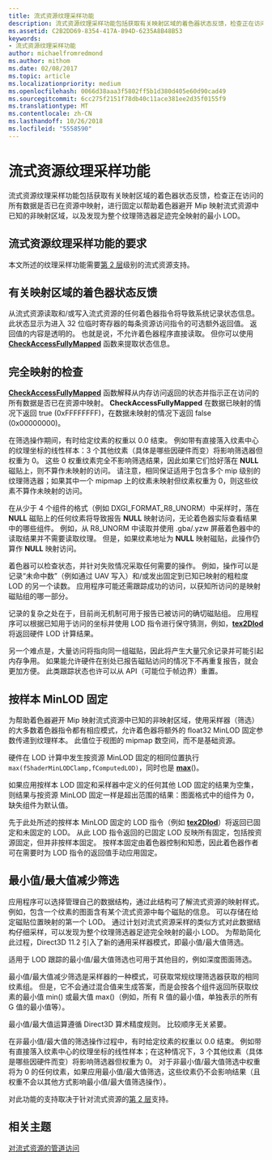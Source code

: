```yaml
---
title: 流式资源纹理采样功能
description: 流式资源纹理采样功能包括获取有关映射区域的着色器状态反馈，检查正在访问的所有数据是否已在资源中映射，进行固定以帮助着色器避开 Mip 映射流式资源中已知的非映射区域，以及发现为整个纹理筛选器足迹完全映射的最小 LOD。
ms.assetid: C2B2DD69-8354-417A-894D-6235A8B48B53
keywords:
- 流式资源纹理采样功能
author: michaelfromredmond
ms.author: mithom
ms.date: 02/08/2017
ms.topic: article
ms.localizationpriority: medium
ms.openlocfilehash: 0066d38aaa3f5802ff5b1d380d405e60d90cad49
ms.sourcegitcommit: 6cc275f2151f78db40c11ace381ee2d35f0155f9
ms.translationtype: MT
ms.contentlocale: zh-CN
ms.lasthandoff: 10/26/2018
ms.locfileid: "5558590"
---
```

# <a name="streaming-resources-texture-sampling-features"></a>流式资源纹理采样功能


流式资源纹理采样功能包括获取有关映射区域的着色器状态反馈，检查正在访问的所有数据是否已在资源中映射，进行固定以帮助着色器避开 Mip 映射流式资源中已知的非映射区域，以及发现为整个纹理筛选器足迹完全映射的最小 LOD。

## <a name="span-idrequirementsofstreamingresourcestexturesamplingfeaturesspanspan-idrequirementsofstreamingresourcestexturesamplingfeaturesspanspan-idrequirementsofstreamingresourcestexturesamplingfeaturesspanrequirements-of-streaming-resources-texture-sampling-features"></a><span id="Requirements_of_streaming_resources_texture_sampling_features"></span><span id="requirements_of_streaming_resources_texture_sampling_features"></span><span id="REQUIREMENTS_OF_STREAMING_RESOURCES_TEXTURE_SAMPLING_FEATURES"></span>流式资源纹理采样功能的要求


本文所述的纹理采样功能需要[第 2 层](tier-2.md)级别的流式资源支持。

## <a name="span-idshaderstatusfeedbackaboutmappedareasspanspan-idshaderstatusfeedbackaboutmappedareasspanspan-idshaderstatusfeedbackaboutmappedareasspanshader-status-feedback-about-mapped-areas"></a><span id="Shader_status_feedback_about_mapped_areas"></span><span id="shader_status_feedback_about_mapped_areas"></span><span id="SHADER_STATUS_FEEDBACK_ABOUT_MAPPED_AREAS"></span>有关映射区域的着色器状态反馈


从流式资源读取和/或写入流式资源的任何着色器指令将导致系统记录状态信息。 此状态显示为进入 32 位临时寄存器的每条资源访问指令的可选额外返回值。 返回值的内容是透明的。 也就是说，不允许着色器程序直接读取。 但你可以使用 [**CheckAccessFullyMapped**](https://msdn.microsoft.com/library/windows/desktop/dn292083) 函数来提取状态信息。

## <a name="span-idfullymappedcheckspanspan-idfullymappedcheckspanspan-idfullymappedcheckspanfully-mapped-check"></a><span id="Fully_mapped_check"></span><span id="fully_mapped_check"></span><span id="FULLY_MAPPED_CHECK"></span>完全映射的检查


[**CheckAccessFullyMapped**](https://msdn.microsoft.com/library/windows/desktop/dn292083) 函数解释从内存访问返回的状态并指示正在访问的所有数据是否已在资源中映射。 **CheckAccessFullyMapped** 在数据已映射的情况下返回 true (0xFFFFFFFF)，在数据未映射的情况下返回 false (0x00000000)。

在筛选操作期间，有时给定纹素的权重以 0.0 结束。 例如带有直接落入纹素中心的纹理坐标的线性样本：3 个其他纹素（具体是哪些因硬件而变）将影响筛选器但权重为 0。 这些 0 权重纹素完全不影响筛选结果，因此如果它们恰好落在 **NULL** 磁贴上，则不算作未映射的访问。 请注意，相同保证适用于包含多个 mip 级别的纹理筛选器；如果其中一个 mipmap 上的纹素未映射但纹素权重为 0，则这些纹素不算作未映射的访问。

在从少于 4 个组件的格式（例如 DXGI\_FORMAT\_R8\_UNORM）中采样时，落在 **NULL** 磁贴上的任何纹素将导致报告 **NULL** 映射访问，无论着色器实际查看结果中的哪些组件。 例如，从 R8\_UNORM 中读取并使用 .gba/.yzw 屏蔽着色器中的读取结果并不需要读取纹理。 但是，如果纹素地址为 **NULL** 映射磁贴，此操作仍算作 **NULL** 映射访问。

着色器可以检查状态，并针对失败情况采取任何需要的操作。 例如，操作可以是记录“未命中数”（例如通过 UAV 写入）和/或发出固定到已知已映射的粗粒度 LOD 的另一个读数。 应用程序可能还需跟踪成功的访问，以获知所访问的是映射磁贴组的哪一部分。

记录的复杂之处在于，目前尚无机制可用于报告已被访问的确切磁贴组。 应用程序可以根据已知用于访问的坐标并使用 LOD 指令进行保守猜测，例如，[**tex2Dlod**](https://msdn.microsoft.com/library/windows/desktop/bb509680) 将返回硬件 LOD 计算结果。

另一个难点是，大量访问将指向同一组磁贴，因此将产生大量冗余记录并可能引起内存争用。 如果能允许硬件在别处已报告磁贴访问的情况下不再重复报告，就会更加方便。 此类跟踪状态也许可以从 API（可能位于帧边界）重置。

## <a name="span-idper-sampleminlodclampspanspan-idper-sampleminlodclampspanspan-idper-sampleminlodclampspanper-sample-minlod-clamp"></a><span id="Per-sample_MinLOD_clamp"></span><span id="per-sample_minlod_clamp"></span><span id="PER-SAMPLE_MINLOD_CLAMP"></span>按样本 MinLOD 固定


为帮助着色器避开 Mip 映射流式资源中已知的非映射区域，使用采样器（筛选）的大多数着色器指令都有相应模式，允许着色器将额外的 float32 MinLOD 固定参数传递到纹理样本。 此值位于视图的 mipmap 数空间，而不是基础资源。

硬件在 LOD 计算中发生按资源 MinLOD 固定的相同位置执行 ` max(fShaderMinLODClamp,fComputedLOD) `，同时也是 [**max**](https://msdn.microsoft.com/library/windows/desktop/bb509624)()。

如果应用按样本 LOD 固定和采样器中定义的任何其他 LOD 固定的结果为空集，则结果与按资源 MinLOD 固定一样是超出范围的结果：图面格式中的组件为 0，缺失组件为默认值。

先于此处所述的按样本 MinLOD 固定的 LOD 指令（例如 [**tex2Dlod**](https://msdn.microsoft.com/library/windows/desktop/bb509680)）将返回已固定和未固定的 LOD。 从此 LOD 指令返回的已固定 LOD 反映所有固定，包括按资源固定，但并非按样本固定。 按样本固定由着色器控制和知悉，因此着色器作者可在需要时为 LOD 指令的返回值手动应用固定。

## <a name="span-idminmaxreductionfilteringspanspan-idminmaxreductionfilteringspanspan-idminmaxreductionfilteringspanminmax-reduction-filtering"></a><span id="Min_Max_reduction_filtering"></span><span id="min_max_reduction_filtering"></span><span id="MIN_MAX_REDUCTION_FILTERING"></span>最小值/最大值减少筛选


应用程序可以选择管理自己的数据结构，通过此结构可了解流式资源的映射样式。 例如，包含一个纹素的图面含有某个流式资源中每个磁贴的信息。 可以存储在给定磁贴位置映射的第一个 LOD。 通过计划对流式资源采样的类似方式对此数据结构仔细采样，可以发现为整个纹理筛选器足迹完全映射的最小 LOD。 为帮助简化此过程，Direct3D 11.2 引入了新的通用采样器模式，即最小值/最大值筛选。

适用于 LOD 跟踪的最小值/最大值筛选也可用于其他目的，例如深度图面筛选。

最小值/最大值减少筛选是采样器的一种模式，可获取常规纹理筛选器获取的相同纹素组。 但是，它不会通过混合值来生成答案，而是会按各个组件返回所获取纹素的最小值 min() 或最大值 max()（例如，所有 R 值的最小值，单独表示的所有 G 值的最小值等）。

最小值/最大值运算遵循 Direct3D 算术精度规则。 比较顺序无关紧要。

在非最小值/最大值的筛选操作过程中，有时给定纹素的权重以 0.0 结束。 例如带有直接落入纹素中心的纹理坐标的线性样本；在这种情况下，3 个其他纹素（具体是哪些因硬件而变）将影响筛选器但权重为 0。 对于非最小值/最大值筛选中权重将为 0 的任何纹素，如果应用最小值/最大值筛选，这些纹素仍不会影响结果（且权重不会以其他方式影响最小值/最大值筛选操作）。

对此功能的支持取决于针对流式资源的[第 2 层](tier-2.md)支持。

## <a name="span-idrelated-topicsspanrelated-topics"></a><span id="related-topics"></span>相关主题


[对流式资源的管道访问](pipeline-access-to-streaming-resources.md)

 

 




